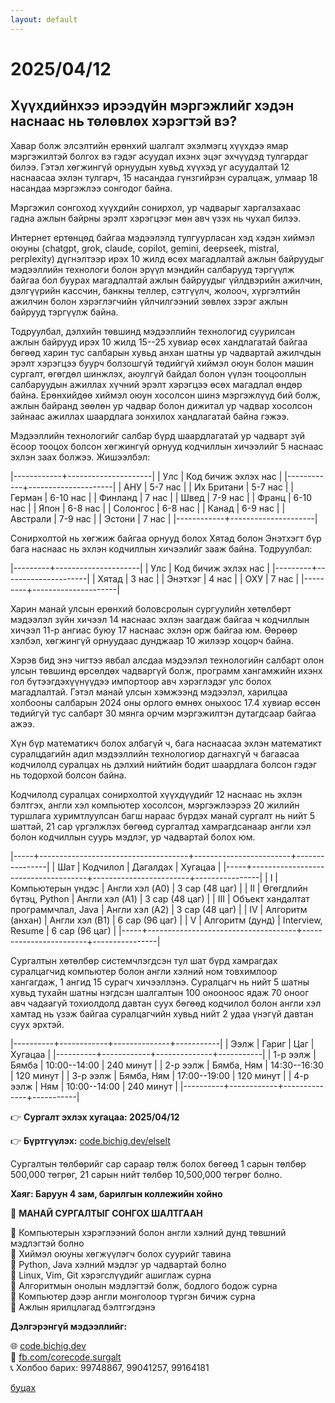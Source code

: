 ```yaml
---
layout: default
---
```


# 2025/04/12
## Хүүхдийнхээ ирээдүйн мэргэжлийг хэдэн наснаас нь төлөвлөх хэрэгтэй вэ?

Хавар болж элсэлтийн ерөнхий шалгалт эхэлмэгц хүүхдээ ямар мэргэжилтэй болгох вэ гэдэг асуудал ихэнх эцэг эхчүүдэд тулгардаг билээ. Гэтэл хөгжингүй орнуудын хувьд хүүхэд уг асуудалтай 12 наснаасаа эхлэн тулгарч, 15 насандаа гүнзгийрэн суралцаж, улмаар 18 насандаа мэргэжлээ сонгодог байна.

Мэргэжил сонгоход хүүхдийн сонирхол, ур чадварыг харгалзахаас гадна ажлын байрны эрэлт хэрэгцээг мөн авч үзэх нь чухал билээ. 

Интернет ертөнцөд байгаа мэдээлэлд тулгуурласан хэд хэдэн хиймэл оюуны (chatgpt, grok, claude, copilot, gemini, deepseek, mistral, perplexity) дүгнэлтээр ирэх 10 жилд өсөх магадлалтай ажлын байруудыг мэдээллийн технологи болон эрүүл мэндийн салбарууд тэргүүлж байгаа бол буурах магадлалтай ажлын байруудыг үйлдвэрийн ажилчин, дэлгүүрийн кассчин, банкны теллер, сэтгүүлч, жолооч, хүргэлтийн ажилчин болон хэрэглэгчийн үйлчилгээний зөвлөх зэрэг ажлын байрууд тэргүүлж байна.

Тодруулбал, дэлхийн төвшинд мэдээллийн технологид суурилсан ажлын байрууд ирэх 10 жилд 15--25 хувиар өсөх хандлагатай байгаа бөгөөд харин тус салбарын хувьд анхан шатны ур чадвартай ажилчдын эрэлт хэрэгцээ буурч болзошгүй төдийгүй хиймэл оюун болон машин сургалт, өгөгдөл шинжлэх, аюулгүй байдал болон үүлэн тооцооллын салбаруудын ажиллах хүчний эрэлт хэрэгцээ өсөх магадлал өндөр байна. Ерөнхийдөө хиймэл оюун хосолсон шинэ мэргэжлүүд бий болж, ажлын байранд зөөлөн ур чадвар болон дижитал ур чадвар хосолсон зайнаас ажиллах шаардлага зонхилох хандлагатай байна гэжээ.

Мэдээллийн технологийг салбар бүрд шаардлагатай ур чадварт зүй ёсоор тооцох болсон хөгжингүй орнууд кодчиллын хичээлийг 5 наснаас эхлэн заах болжээ. Жишээлбэл:

|------------+---------------------|
| Улс        | Код бичиж эхлэх нас |
|------------+---------------------|
| АНУ        | 5-7 нас             |
| Их Британи | 5-7 нас             |
| Герман     | 6-10 нас            |
| Финланд    | 7 нас               |
| Швед       | 7-9 нас             |
| Франц      | 6-10 нас            |
| Япон       | 6-8 нас             |
| Солонгос   | 6-8 нас             |
| Канад      | 6-9 нас             |
| Австрали   | 7-9 нас             |
| Эстони     | 7 нас               |
|------------+---------------------|

Сонирхолтой нь хөгжиж байгаа орнууд болох Хятад болон Энэтхэгт бүр бага наснаас нь эхлэн кодчиллын хичээлийг зааж байна. Тодруулбал:

|---------+---------------------|
| Улс     | Код бичиж эхлэх нас |
|---------+---------------------|
| Хятад   | 3 нас               |
| Энэтхэг | 4 нас               |
| ОХУ     | 7 нас               |
|---------+---------------------|

Харин манай улсын ерөнхий боловсролын сургуулийн хөтөлбөрт мэдээлэл зүйн хичээл 14 наснаас эхлэн заагдаж байгаа ч кодчиллын хичээл 11-р ангиас буюу 17 наснаас эхлэн орж байгаа юм. Өөрөөр хэлбэл, хөгжингүй орнуудаас дунджаар 10 жилээр хоцорч байна.

Хэрэв бид энэ чигтээ явбал алсдаа мэдээлэл технологийн салбарт олон улсын төвшинд өрсөлдөх чадваргүй болж, программ хангамжийн ихэнх гол бүтээгдэхүүнүүдээ импортоор авч хэрэглэдэг улс болох магадлалтай. Гэтэл манай улсын хэмжээнд мэдээлэл, харилцаа холбооны салбарын 2024 оны орлого өмнөх оныхоос 17.4 хувиар өссөн төдийгүй тус салбарт 30 мянга орчим мэргэжилтэн дутагдсаар байгаа ажээ.

Хүн бүр математикч болох албагүй ч, бага наснаасаа эхлэн математикт суралцдагийн адил мэдээллийн технологиор дагнахгүй ч багаасаа кодчилолд суралцах нь дэлхий нийтийн бодит шаардлага болсон гэдэг нь тодорхой болсон байна.

Кодчилолд суралцах сонирхолтой хүүхдүүдийг 12 наснаас нь эхлэн бэлтгэх, англи хэл компьютер хосолсон, мэргэжлээрээ 20 жилийн туршлага хуримтлуулсан багш нараас бүрдэх манай сургалт нь нийт 5 шаттай, 21 сар үргэлжлэх бөгөөд сургалтад хамрагдсанаар англи хэл болон кодчиллын суурь мэдлэг, ур чадвартай болох юм.

|-----+-------------------------------------+------------------------+----------------|
| Шат | Кодчилол                            | Дагалдах               | Хугацаа        |
|-----+-------------------------------------+------------------------+----------------|
| I   | Компьютерын үндэс                   | Англи хэл (A0)         | 3 сар (48 цаг) |
| II  | Өгөгдлийн бүтэц, Python             | Англи хэл (A1)         | 3 сар (48 цаг) |
| III | Объект хандалтат программчлал, Java | Англи хэл (A2)         | 3 сар (48 цаг) |
| IV  | Алгоритм (анхан)                    | Англи хэл (B1)         | 6 сар (96 цаг) |
| V   | Алгоритм (дунд)                     | Interview, Resume      | 6 сар (96 цаг) |
|-----+-------------------------------------+------------------------+----------------|

Сургалтын хөтөлбөр системчлэгдсэн тул шат бүрд хамрагдах суралцагчид компьютер болон англи хэлний ном товхимлоор хангагдаж, 1 ангид 15 сурагч хичээллэнэ. Суралцагч нь нийт 5 шатны хувьд тухайн шатны нэгдсэн шалгалтын 100 онооноос ядаж 70 оноог авч чадаагүй тохиолдолд давтан суух бөгөөд кодчилол болон англи хэл хамтад нь үзэж байгаа суралцагчийн хувьд нийт 2 удаа үнэгүй давтан суух эрхтэй.

|----------+------------+--------------+-----------|
| Ээлж     | Гариг      |          Цаг | Хугацаа   |
|----------+------------+--------------+-----------|
| 1-р ээлж | Бямба      | 10:00--14:00 | 240 минут |
| 2-р ээлж | Бямба, Ням | 14:30--16:30 | 120 минут |
| 3-р ээлж | Бямба, Ням | 17:00--19:00 | 120 минут |
| 4-р ээлж | Ням        | 10:00--14:00 | 240 минут |
|----------+------------+--------------+-----------|

👉 **Сургалт эхлэх хугацаа: 2025/04/12**

👉 **Бүртгүүлэх:** [code.bichig.dev/elselt](https://code.bichig.dev/elselt)

Сургалтын төлбөрийг сар сараар төлж болох бөгөөд 1 сарын төлбөр 500,000 төгрөг, 21 сарын нийт төлбөр 10,500,000 төгрөг болно.

**Хаяг: Баруун 4 зам, барилгын коллежийн хойно**


📢 **МАНАЙ СУРГАЛТЫГ СОНГОХ ШАЛТГААН**

🌟 Компьютерын хэрэглээний болон англи хэлний дунд төвшний мэдлэгтэй болно\
🌟 Хиймэл оюуны хөгжүүлэгч болох суурийг тавина\
🔹 Python, Java хэлний мэдлэг ур чадвартай болно\
🔹 Linux, Vim, Git хэрэгслүүдийг ашиглаж сурна\
🌟 Алгоритмын онолын мэдлэгтэй болж, бодлого бодож сурна\
🌟 Компьютер дээр англи монголоор түргэн бичиж сурна\
🎯 Ажлын ярилцлагад бэлтгэгдэнэ

**Дэлгэрэнгүй мэдээллийг:**

🌐 [code.bichig.dev](https://code.bichig.dev) \
📌 [fb.com/corecode.surgalt](https://fb.com/corecode.surgalt) \
📞 Холбоо барих: 99748867, 99041257, 99164181


[буцах](./)
